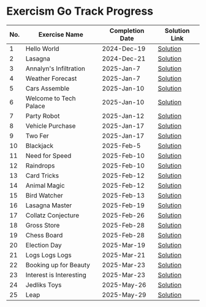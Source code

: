 # Exercism Go Track Progress

| No. | Exercise Name          | Completion Date | Solution Link                                                       |
| --- | ---------------------- | --------------- | --------------------------------------------------------------------|
| 1   | Hello World            | 2024-Dec-19     | [Solution](./go/hello-world/hello_world.go)                         |
| 2   | Lasagna                | 2024-Dec-21     | [Solution](./go/lasagna/lasagna.go)                                 |
| 3   | Annalyn's Infiltration | 2025-Jan-7      | [Solution](./go/annalyns-infiltration/annalyns_infiltration.go)     |
| 4   | Weather Forecast       | 2025-Jan-7      | [Solution](./go/weather-forecast/weather_forecast.go)               |
| 5   | Cars Assemble          | 2025-Jan-10     | [Solution](./go/cars-assemble/cars_assemble.go)                     |
| 6   | Welcome to Tech Palace | 2025-Jan-10     | [Solution](./go/welcome-to-tech-palace/welcome_to_tech_palace.go)   |
| 7   | Party Robot            | 2025-Jan-12     | [Solution](./go/party-robot/party_robot.go)                         |
| 8   | Vehicle Purchase       | 2025-Jan-17     | [Solution](./go/vehicle-purchase/vehicle_purchase.go)               |
| 9   | Two Fer                | 2025-Jan-17     | [Solution](./go/two-fer/two_fer.go)                                 |
| 10  | Blackjack              | 2025-Feb-5      | [Solution](./go/blackjack/blackjack.go)                             |
| 11  | Need for Speed         | 2025-Feb-10     | [Solution](./go/need-for-speed/need_for_speed.go)                   |
| 12  | Raindrops              | 2025-Feb-10     | [Solution](./go/raindrops/raindrops.go)                             |
| 13  | Card Tricks            | 2025-Feb-12     | [Solution](./go/card-tricks/card_tricks.go)                         |
| 14  | Animal Magic           | 2025-Feb-12     | [Solution](./go/animal-magic/animal_magic.go)                       |
| 15  | Bird Watcher           | 2025-Feb-13     | [Solution](./go/bird-watcher/bird_watcher.go)                       |
| 16  | Lasagna Master         | 2025-Feb-19     | [Solution](./go/lasagna-master/lasagna_master.go)                   |
| 17  | Collatz Conjecture     | 2025-Feb-26     | [Solution](./go/collatz-conjecture/collatz_conjecture.go)           |
| 18  | Gross Store            | 2025-Feb-28     | [Solution](./go/gross-store/gross_store.go)           			   |
| 19  | Chess Board            | 2025-Feb-28     | [Solution](./go/chessboard/chessboard.go)           			       |
| 20  | Election Day           | 2025-Mar-19     | [Solution](./go/election-day/election_day.go)           			   |
| 21  | Logs Logs Logs         | 2025-Mar-21     | [Solution](./go/logs-logs-logs/logs_logs_logs.go)           		   |
| 22  | Booking up for Beauty  | 2025-Mar-23     | [Solution](./go/booking-up-for-beauty/booking_up_for_beauty.go)     |
| 23  | Interest is Interesting| 2025-Mar-23     | [Solution](./go/interest-is-interesting/interest_is_interesting.go) |
| 24  | Jedliks Toys		   | 2025-May-26     | [Solution](./go/jedliks-toys/jedliks_toys.go)                       |
| 25  | Leap		           | 2025-May-29     | [Solution](./go/leap/leap.go)                                       |